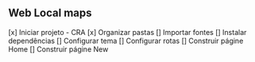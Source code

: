 ## Web Local maps

[x] Iniciar projeto - CRA
[x] Organizar pastas
[] Importar fontes
[] Instalar dependências
[] Configurar tema
[] Configurar rotas
[] Construir págine Home
[] Construir págine New

